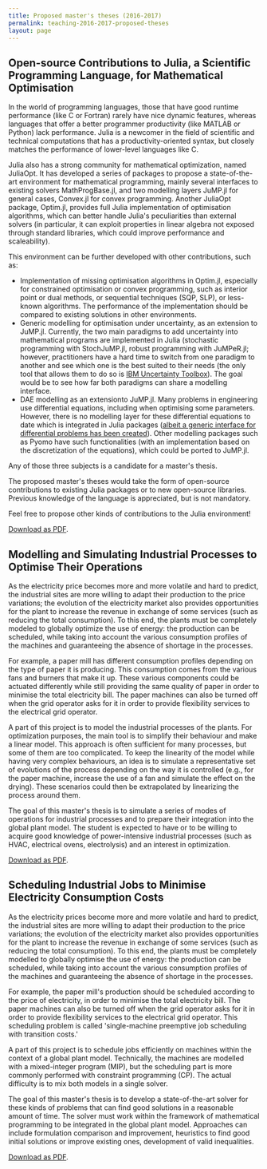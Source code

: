 ```yaml
---
title: Proposed master's theses (2016-2017)
permalink: teaching-2016-2017-proposed-theses
layout: page
---
```


## Open-source Contributions to Julia, a Scientific Programming Language, for Mathematical Optimisation

In the world of programming languages, those that have good runtime performance (like C or Fortran) rarely have nice dynamic features, whereas languages that offer a better programmer productivity (like MATLAB or Python) lack performance. Julia is a newcomer in the field of scientific and technical computations that has a productivity-oriented syntax, but closely matches the performance of lower-level languages like C.

Julia also has a strong community for mathematical optimization, named JuliaOpt. It has developed a series of packages to propose a state-of-the-art environment for mathematical programming, mainly several interfaces to existing solvers MathProgBase.jl, and two modelling layers JuMP.jl for general cases, Convex.jl for convex programming. Another JuliaOpt package, Optim.jl, provides full Julia implementation of optimisation algorithms, which can better handle Julia's peculiarities than external solvers (in particular, it can exploit properties in linear algebra not exposed through standard libraries, which could improve performance and scaleability).

This environment can be further developed with other contributions, such as: 


  - Implementation of missing optimisation algorithms in Optim.jl, especially for constrained optimisation or convex programming, such as interior point or dual methods, or sequential techniques (SQP, SLP), or less-known algorithms. The performance of the implementation should be compared to existing solutions in other environments.
  - Generic modelling for optimisation under uncertainty, as an extension to JuMP.jl. Currently, the two main paradigms to add uncertainty into mathematical programs are implemented in Julia (stochastic programming with StochJuMP.jl, robust programming with JuMPeR.jl; however, practitioners have a hard time to switch from one paradigm to another and see which one is the best suited to their needs (the only tool that allows them to do so is [IBM Uncertainty Toolbox](http://www-01.ibm.com/software/analytics/optimization/uncertainty-toolkit/index.html)). The goal would be to see how far both paradigms can share a modelling interface.
  - DAE modelling as an extensionto JuMP.jl. Many problems in engineering use differential equations, including when optimising some parameters. However, there is no modelling layer for these differential equations to date which is integrated in Julia packages ([albeit a generic interface for differential problems has been created](https://github.com/JuliaDiffEq/DifferentialEquations.jl)). Other modelling packages such as Pyomo have such functionalities (with an implementation based on the discretization of the equations), which could be ported to JuMP.jl.

Any of those three subjects is a candidate for a master's thesis.

The proposed master's theses would take the form of open-source contributions to existing Julia packages or to new open-source libraries. Previous knowledge of the language is appreciated, but is not mandatory.

Feel free to propose other kinds of contributions to the Julia environment! 

[Download as PDF](/files/theses/2016_julia.pdf).

## Modelling and Simulating Industrial Processes to Optimise Their Operations

As the electricity price becomes more and more volatile and hard to predict, the industrial sites are more willing to adapt their production to the price variations; the evolution of the electricity market also provides opportunities for the plant to increase the revenue in exchange of some services (such as reducing the total consumption). To this end, the plants must be completely modeled to globally optimize the use of energy: the production can be scheduled, while taking into account the various consumption profiles of the machines and guaranteeing the absence of shortage in the processes.

For example, a paper mill has different consumption profiles depending on the type of paper it is producing. This consumption comes from the various fans and burners that make it up. These various components could be actuated differently while still providing the same quality of paper in order to minimise the total electricity bill. The paper machines can also be turned off when the grid operator asks for it in order to provide flexibility services to the electrical grid operator.

A part of this project is to model the industrial processes of the plants. For optimization purposes, the main tool is to simplify their behaviour and make a linear model. This approach is often sufficient for many processes, but some of them are too complicated. To keep the linearity of the model while having very complex behaviours, an idea is to simulate a representative set of evolutions of the process depending on the way it is controlled (e.g., for the paper machine, increase the use of a fan and simulate the effect on the drying). These scenarios could then be extrapolated by linearizing the process around them.

The goal of this master's thesis is to simulate a series of modes of operations for industrial processes and to prepare their integration into the global plant model. The student is expected to have or to be willing to acquire good knowledge of power-intensive industrial processes (such as HVAC, electrical ovens, electrolysis) and an interest in optimization. 

[Download as PDF](/files/theses/2016_industore_modelling.pdf).

## Scheduling Industrial Jobs to Minimise Electricity Consumption Costs

As the electricity prices become more and more volatile and hard to predict, the industrial sites are more willing to adapt their production to the price variations; the evolution of the electricity market also provides opportunities for the plant to increase the revenue in exchange of some services (such as reducing the total consumption). To this end, the plants must be completely modelled to globally optimise the use of energy: the production can be scheduled, while taking into account the various consumption profiles of the machines and guaranteeing the absence of shortage in the processes.

For example, the paper mill's production should be scheduled according to the price of electricity, in order to minimise the total electricity bill. The paper machines can also be turned off when the grid operator asks for it in order to provide flexibility services to the electrical grid operator. This scheduling problem is called 'single-machine preemptive job scheduling with transition costs.'

A part of this project is to schedule jobs efficiently on machines within the context of a global plant model. Technically, the machines are modelled with a mixed-integer program (MIP), but the scheduling part is more commonly performed with constraint programming (CP). The actual difficulty is to mix both models in a single solver.

The goal of this master's thesis is to develop a state-of-the-art solver for these kinds of problems that can find good solutions in a reasonable amount of time. The solver must work within the framework of mathematical programming to be integrated in the global plant model. Approaches can include formulation comparison and improvement, heuristics to find good initial solutions or improve existing ones, development of valid inequalities. 

[Download as PDF](/files/theses/2016_industore_scheduling.pdf).